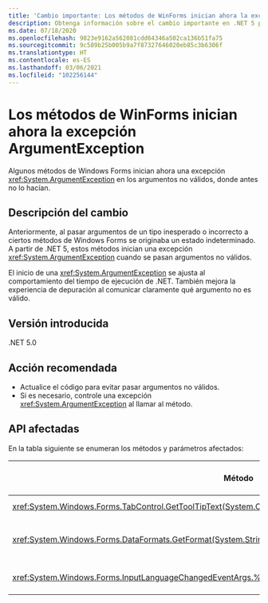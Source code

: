 ```yaml
---
title: 'Cambio importante: Los métodos de WinForms inician ahora la excepción ArgumentException'
description: Obtenga información sobre el cambio importante en .NET 5 por el que algunos métodos de Windows Forms ahora inician una excepción ArgumentException para los argumentos no válidos.
ms.date: 07/18/2020
ms.openlocfilehash: 9823e9162a562081cdd64346a502ca136b51fa75
ms.sourcegitcommit: 9c589b25b005b9a7f87327646020eb85c3b6306f
ms.translationtype: HT
ms.contentlocale: es-ES
ms.lasthandoff: 03/06/2021
ms.locfileid: "102256144"
---
```

# <a name="winforms-methods-now-throw-argumentexception"></a>Los métodos de WinForms inician ahora la excepción ArgumentException

Algunos métodos de Windows Forms inician ahora una excepción <xref:System.ArgumentException> en los argumentos no válidos, donde antes no lo hacían.

## <a name="change-description"></a>Descripción del cambio

Anteriormente, al pasar argumentos de un tipo inesperado o incorrecto a ciertos métodos de Windows Forms se originaba un estado indeterminado. A partir de .NET 5, estos métodos inician una excepción <xref:System.ArgumentException> cuando se pasan argumentos no válidos.

El inicio de una <xref:System.ArgumentException> se ajusta al comportamiento del tiempo de ejecución de .NET. También mejora la experiencia de depuración al comunicar claramente qué argumento no es válido.

## <a name="version-introduced"></a>Versión introducida

.NET 5.0

## <a name="recommended-action"></a>Acción recomendada

- Actualice el código para evitar pasar argumentos no válidos.
- Si es necesario, controle una excepción <xref:System.ArgumentException> al llamar al método.

## <a name="affected-apis"></a>API afectadas

En la tabla siguiente se enumeran los métodos y parámetros afectados:

| Método | Nombre de parámetro | Condición | Versión agregada |
|-|-|-|-|
| <xref:System.Windows.Forms.TabControl.GetToolTipText(System.Object)?displayProperty=fullName> | `item` | El argumento no es del tipo <xref:System.Windows.Forms.TabPage>. | Versión preliminar 1 |
| <xref:System.Windows.Forms.DataFormats.GetFormat(System.String)?displayProperty=fullName> | `format` | El argumento es `null`, <xref:System.String.Empty?displayProperty=nameWithType> o un espacio en blanco. | Versión preliminar 5 |
| <xref:System.Windows.Forms.InputLanguageChangedEventArgs.%23ctor(System.Globalization.CultureInfo,System.Byte)> | `culture` | No se puede recuperar `InputLanguage` para la referencia cultural especificada. | Versión preliminar 7 |

<!--

### Affected APIs

- `M:System.Windows.Forms.TabControl.GetToolTipText(System.Object)`
- `M:System.Windows.Forms.DataFormats.GetFormat(System.String)`
- `M:System.Windows.Forms.InputLanguageChangedEventArgs.%23ctor(System.Globalization.CultureInfo,System.Byte)`

### Category

Windows Forms

-->
